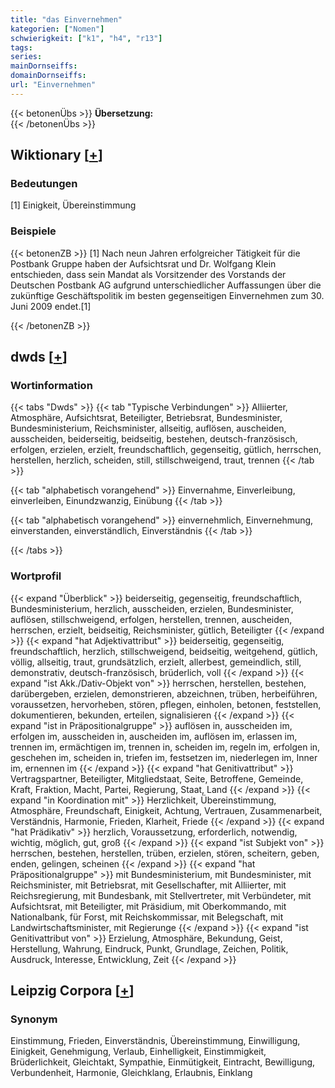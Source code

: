 ```yaml
---
title: "das Einvernehmen"
kategorien: ["Nomen"]
schwierigkeit: ["k1", "h4", "r13"]
tags:
series:
mainDornseiffs:
domainDornseiffs:
url: "Einvernehmen"
---
```


{{< betonenÜbs >}}
**Übersetzung:**  
{{< /betonenÜbs >}}

## Wiktionary [[+](https://de.wiktionary.org/wiki/Einvernehmen)]

### Bedeutungen
[1] Einigkeit, Übereinstimmung  

### Beispiele
{{< betonenZB >}}
[1] Nach neun Jahren erfolgreicher Tätigkeit für die Postbank Gruppe haben der Aufsichtsrat und Dr. Wolfgang Klein entschieden, dass sein Mandat als Vorsitzender des Vorstands der Deutschen Postbank AG aufgrund unterschiedlicher Auffassungen über die zukünftige Geschäftspolitik im besten gegenseitigen Einvernehmen zum 30. Juni 2009 endet.[1]  

{{< /betonenZB >}}


## dwds [[+](https://www.dwds.de/wb/Einvernehmen)]

### Wortinformation
{{< tabs "Dwds" >}}
{{< tab "Typische Verbindungen" >}}
Alliierter, Atmosphäre, Aufsichtsrat, Beteiligter, Betriebsrat, Bundesminister, Bundesministerium, Reichsminister, allseitig, auflösen, auscheiden, ausscheiden, beiderseitig, beidseitig, bestehen, deutsch-französisch, erfolgen, erzielen, erzielt, freundschaftlich, gegenseitig, gütlich, herrschen, herstellen, herzlich, scheiden, still, stillschweigend, traut, trennen
{{< /tab >}}

{{< tab "alphabetisch vorangehend" >}}
Einvernahme, Einverleibung, einverleiben, Einundzwanzig, Einübung
{{< /tab >}}

{{< tab "alphabetisch vorangehend" >}}
einvernehmlich, Einvernehmung, einverstanden, einverständlich, Einverständnis
{{< /tab >}}

{{< /tabs >}}

### Wortprofil
{{< expand "Überblick" >}} beiderseitig, gegenseitig, freundschaftlich, Bundesministerium, herzlich, ausscheiden, erzielen, Bundesminister, auflösen, stillschweigend, erfolgen, herstellen, trennen, auscheiden, herrschen, erzielt, beidseitig, Reichsminister, gütlich, Beteiligter {{< /expand >}}
{{< expand "hat Adjektivattribut" >}} beiderseitig, gegenseitig, freundschaftlich, herzlich, stillschweigend, beidseitig, weitgehend, gütlich, völlig, allseitig, traut, grundsätzlich, erzielt, allerbest, gemeindlich, still, demonstrativ, deutsch-französisch, brüderlich, voll {{< /expand >}}
{{< expand "ist Akk./Dativ-Objekt von" >}} herrschen, herstellen, bestehen, darübergeben, erzielen, demonstrieren, abzeichnen, trüben, herbeiführen, voraussetzen, hervorheben, stören, pflegen, einholen, betonen, feststellen, dokumentieren, bekunden, erteilen, signalisieren {{< /expand >}}
{{< expand "ist in Präpositionalgruppe" >}} auflösen in, ausscheiden im, erfolgen im, ausscheiden in, auscheiden im, auflösen im, erlassen im, trennen im, ermächtigen im, trennen in, scheiden im, regeln im, erfolgen in, geschehen im, scheiden in, triefen im, festsetzen im, niederlegen im, Inner im, ernennen im {{< /expand >}}
{{< expand "hat Genitivattribut" >}} Vertragspartner, Beteiligter, Mitgliedstaat, Seite, Betroffene, Gemeinde, Kraft, Fraktion, Macht, Partei, Regierung, Staat, Land {{< /expand >}}
{{< expand "in Koordination mit" >}} Herzlichkeit, Übereinstimmung, Atmosphäre, Freundschaft, Einigkeit, Achtung, Vertrauen, Zusammenarbeit, Verständnis, Harmonie, Frieden, Klarheit, Friede {{< /expand >}}
{{< expand "hat Prädikativ" >}} herzlich, Voraussetzung, erforderlich, notwendig, wichtig, möglich, gut, groß {{< /expand >}}
{{< expand "ist Subjekt von" >}} herrschen, bestehen, herstellen, trüben, erzielen, stören, scheitern, geben, enden, gelingen, scheinen {{< /expand >}}
{{< expand "hat Präpositionalgruppe" >}} mit Bundesministerium, mit Bundesminister, mit Reichsminister, mit Betriebsrat, mit Gesellschafter, mit Alliierter, mit Reichsregierung, mit Bundesbank, mit Stellvertreter, mit Verbündeter, mit Aufsichtsrat, mit Beteiligter, mit Präsidium, mit Oberkommando, mit Nationalbank, für Forst, mit Reichskommissar, mit Belegschaft, mit Landwirtschaftsminister, mit Regierunge {{< /expand >}}
{{< expand "ist Genitivattribut von" >}} Erzielung, Atmosphäre, Bekundung, Geist, Herstellung, Wahrung, Eindruck, Punkt, Grundlage, Zeichen, Politik, Ausdruck, Interesse, Entwicklung, Zeit {{< /expand >}}

## Leipzig Corpora [[+](https://corpora.uni-leipzig.de/en/res?word=Einvernehmen&corpusId=deu_newscrawl-public_2018)]


### Synonym
Einstimmung, Frieden, Einverständnis, Übereinstimmung, Einwilligung, Einigkeit, Genehmigung, Verlaub, Einhelligkeit, Einstimmigkeit, Brüderlichkeit, Gleichtakt, Sympathie, Einmütigkeit, Eintracht, Bewilligung, Verbundenheit, Harmonie, Gleichklang, Erlaubnis, Einklang

